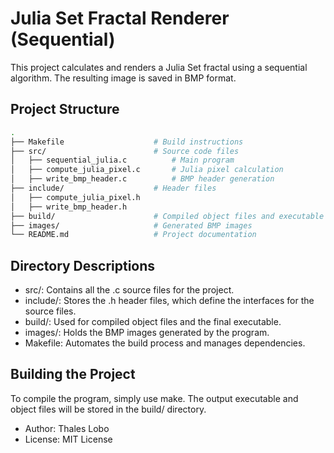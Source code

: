 # Julia Set Fractal Renderer (Sequential)

This project calculates and renders a Julia Set fractal using a sequential algorithm. The resulting image is saved in BMP format.

## Project Structure

```bash
.
├── Makefile                    # Build instructions
├── src/                        # Source code files
│   ├── sequential_julia.c          # Main program
│   ├── compute_julia_pixel.c       # Julia pixel calculation
│   ├── write_bmp_header.c          # BMP header generation
├── include/                    # Header files
│   ├── compute_julia_pixel.h
│   ├── write_bmp_header.h
├── build/                      # Compiled object files and executable
├── images/                     # Generated BMP images
└── README.md                   # Project documentation
```

## Directory Descriptions
- src/: Contains all the .c source files for the project.
- include/: Stores the .h header files, which define the interfaces for the source files.
- build/: Used for compiled object files and the final executable.
- images/: Holds the BMP images generated by the program.
- Makefile: Automates the build process and manages dependencies.

## Building the Project
To compile the program, simply use make. The output executable and object files will be stored in the build/ directory.

- Author: Thales Lobo
- License: MIT License